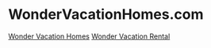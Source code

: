 # WonderVacationHomes.com
[Wonder Vacation Homes](https://wondervacationhomes.com/)
[Wonder Vacation Rental](https://wondervacationrental.com/)
